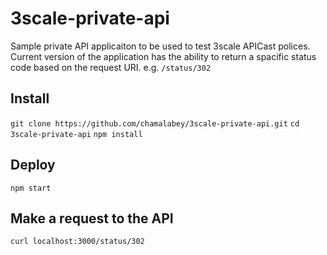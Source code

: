 # 3scale-private-api

Sample private API applicaiton to be used to test 3scale APICast polices. 
Current version of the application has the ability to return a spacific status 
code based on the request URI. e.g. `/status/302`

## Install

`git clone https://github.com/chamalabey/3scale-private-api.git`
`cd 3scale-private-api`
`npm install`

## Deploy
`npm start`


## Make a request to the API

`curl localhost:3000/status/302`


